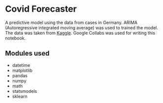 # Covid Forecaster

A predictive model using the data from cases in Germany. ARIMA (Autoregressive integrated moving average) was used to trained the model. The data was taken from [Kaggle](https://www.kaggle.com/headsortails/covid19-tracking-germany). Google Collabs was used for writing this notebook.

## Modules used
* datetime
* matplotlib
* pandas
* numpy
* math
* statsmodels
* sklearn
